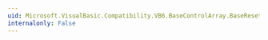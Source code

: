 ```yaml
---
uid: Microsoft.VisualBasic.Compatibility.VB6.BaseControlArray.BaseResetIndex(System.Object)
internalonly: False
---
```

